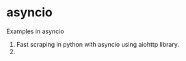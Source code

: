 asyncio
=======

Examples in asyncio

1. Fast scraping in python with asyncio using aiohttp library.
2.
